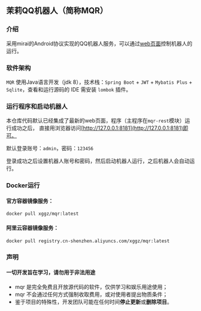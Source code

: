 ## 茉莉QQ机器人（简称MQR）

### 介绍
采用mirai的Android协议实现的QQ机器人服务，可以通过[web页面](https://github.com/xggz/mqr-web)控制机器人的运行。

### 软件架构
`MQR` 使用Java语言开发（jdk 8），技术栈：`Spring Boot` + `JWT` + `Mybatis Plus` + `Sqlite`，查看和运行源码的 IDE 需安装 `lombok` 插件。

### 运行程序和启动机器人
本仓库代码默认已经集成了最新的web页面，程序（主程序在`mqr-rest`模块）运行成功之后，
直接用浏览器访问[http://127.0.0.1:8181](http://127.0.0.1:8181)即可。

默认登录账号：`admin`，密码：`123456`

登录成功之后设置机器人账号和密码，然后启动机器人运行，之后机器人会自动运行。

### Docker运行
#### 官方容器镜像服务：
```
docker pull xggz/mqr:latest
```
#### 阿里云容器镜像服务：
```
docker pull registry.cn-shenzhen.aliyuncs.com/xggz/mqr:latest
```

### 声明
#### 一切开发旨在学习，请勿用于非法用途
- mqr 是完全免费且开放源代码的软件，仅供学习和娱乐用途使用；
- mqr 不会通过任何方式强制收取费用，或对使用者提出物质条件；
- 鉴于项目的特殊性，开发团队可能在任何时间**停止更新**或**删除项目**。